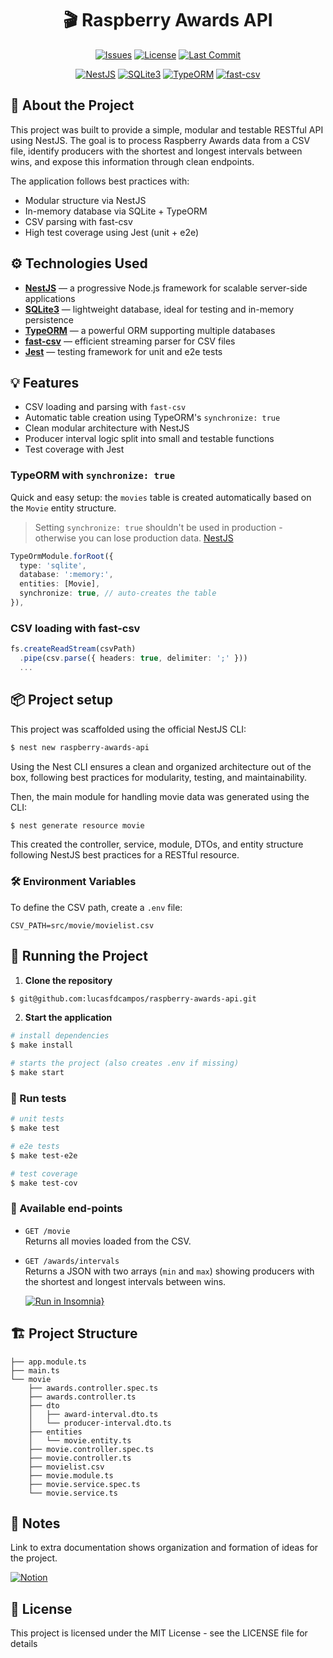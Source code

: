 <div align="center">

# 🎬 Raspberry Awards API

[![Issues](https://img.shields.io/github/issues/lucasfdcampos/raspberry-awards-api.svg)](https://github.com/lucasfdcampos/raspberry-awards-api/issues)
[![License](https://img.shields.io/github/license/lucasfdcampos/raspberry-awards-api.svg)](https://github.com/lucasfdcampos/raspberry-awards-api/blob/main/LICENSE)
[![Last Commit](https://img.shields.io/github/last-commit/lucasfdcampos/raspberry-awards-api.svg)](https://github.com/lucasfdcampos/raspberry-awards-api/commits/main)

[![NestJS](https://img.shields.io/badge/framework-NestJS-e0234e?logo=nestjs)](https://nestjs.com/)
[![SQLite3](https://img.shields.io/badge/DB-SQLite3-blue?logo=sqlite)](https://www.sqlite.org/index.html)
[![TypeORM](https://img.shields.io/badge/ORM-TypeORM-purple?logo=typeorm)](https://typeorm.io/)
[![fast-csv](https://img.shields.io/badge/CSV-fast--csv-darkred)](https://c2fo.io/fast-csv/)

</div>

## 🎯 About the Project

This project was built to provide a simple, modular and testable RESTful API using NestJS. The goal is to process Raspberry Awards data from a CSV file, identify producers with the shortest and longest intervals between wins, and expose this information through clean endpoints.

The application follows best practices with:
- Modular structure via NestJS
- In-memory database via SQLite + TypeORM
- CSV parsing with fast-csv
- High test coverage using Jest (unit + e2e)

## ⚙️ Technologies Used

- **[NestJS](https://nestjs.com/)** — a progressive Node.js framework for scalable server-side applications
- **[SQLite3](https://www.sqlite.org/index.html)** — lightweight database, ideal for testing and in-memory persistence
- **[TypeORM](https://typeorm.io/)** — a powerful ORM supporting multiple databases
- **[fast-csv](https://c2fo.io/fast-csv/)** — efficient streaming parser for CSV files
- **[Jest](https://jestjs.io/)** — testing framework for unit and e2e tests

## 💡 Features

- CSV loading and parsing with `fast-csv`
- Automatic table creation using TypeORM's `synchronize: true`
- Clean modular architecture with NestJS
- Producer interval logic split into small and testable functions
- Test coverage with Jest

### TypeORM with `synchronize: true`

Quick and easy setup: the `movies` table is created automatically based on the `Movie` entity structure.

> Setting `synchronize: true` shouldn't be used in production - otherwise you can lose production data. [NestJS](https://docs.nestjs.com/recipes/sql-typeorm#:~:text=Setting%20synchronize%3A%20true%20shouldn%27t%20be%20used%20in%20production%20%2D%20otherwise%20you%20can%20lose%20production%20data.)

```ts
TypeOrmModule.forRoot({
  type: 'sqlite',
  database: ':memory:',
  entities: [Movie],
  synchronize: true, // auto-creates the table
}),
```

### CSV loading with fast-csv

```ts
fs.createReadStream(csvPath)
  .pipe(csv.parse({ headers: true, delimiter: ';' }))
  ...
```

## 📦 Project setup
This project was scaffolded using the official NestJS CLI:
```bash
$ nest new raspberry-awards-api
```
Using the Nest CLI ensures a clean and organized architecture out of the box, following best practices for modularity, testing, and maintainability.

Then, the main module for handling movie data was generated using the CLI:
```bash
$ nest generate resource movie
```
This created the controller, service, module, DTOs, and entity structure following NestJS best practices for a RESTful resource.

### 🛠️ Environment Variables

To define the CSV path, create a `.env` file:

```env
CSV_PATH=src/movie/movielist.csv
```

## 🚀 Running the Project

1. **Clone the repository**
```bash
$ git@github.com:lucasfdcampos/raspberry-awards-api.git
```

2. **Start the application**

```bash
# install dependencies
$ make install

# starts the project (also creates .env if missing)
$ make start
```

### 🧪 Run tests

```bash
# unit tests
$ make test

# e2e tests
$ make test-e2e

# test coverage
$ make test-cov
```

### 🔗 Available end-points

- `GET /movie`  
  Returns all movies loaded from the CSV.

- `GET /awards/intervals`  
  Returns a JSON with two arrays (`min` and `max`) showing producers with the shortest and longest intervals between wins.

  [![Run in Insomnia}](https://insomnia.rest/images/run.svg)](https://insomnia.rest/run/?label=raspberry-awards&uri=https%3A%2F%2Fraw.githubusercontent.com%2Flucasfdcampos%2Fraspberry-awards-api%2Frefs%2Fheads%2Fmaster%2Fraspberry-awards.json)

## 🏗️ Project Structure

```
├── app.module.ts
├── main.ts
└── movie
    ├── awards.controller.spec.ts
    ├── awards.controller.ts
    ├── dto
    │   ├── award-interval.dto.ts
    │   └── producer-interval.dto.ts
    ├── entities
    │   └── movie.entity.ts
    ├── movie.controller.spec.ts
    ├── movie.controller.ts
    ├── movielist.csv
    ├── movie.module.ts
    ├── movie.service.spec.ts
    └── movie.service.ts
```

## 🧠 Notes

Link to extra documentation shows organization and formation of ideas for the project.

[![Notion](https://img.shields.io/badge/Notion-000000?style=for-the-badge&logo=notion&logoColor=white)](https://lumbar-mall-a1b.notion.site/Challenge-golden-raspberry-awards-1f20ceab98a980479a95c76372433e21)

## 📄 License

This project is licensed under the MIT License - see the LICENSE file for details
